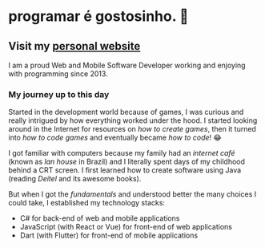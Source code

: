 # programar é gostosinho. 🌸

## Visit my [personal website](https://lsviana.github.io/)

I am a proud Web and Mobile Software Developer working and enjoying with programming since 2013.

### My journey up to this day

Started in the development world because of games, I was curious and really intrigued by how everything worked under the hood. I started looking around in the Internet for resources on _how to create games_, then it turned into _how to code games_ and eventually became _how to code_! 😂

I got familiar with computers because my family had an _internet café_ (known as _lan house_ in Brazil) and I literally spent days of my childhood behind a CRT screen. I first learned how to create software using Java (reading _Deitel_ and its awesome books).

But when I got the _fundamentals_ and understood better the many choices I could take, I established my technology stacks:
- C# for back-end of web and mobile applications
- JavaScript (with React or Vue) for front-end of web applications
- Dart (with Flutter) for front-end of mobile applications
